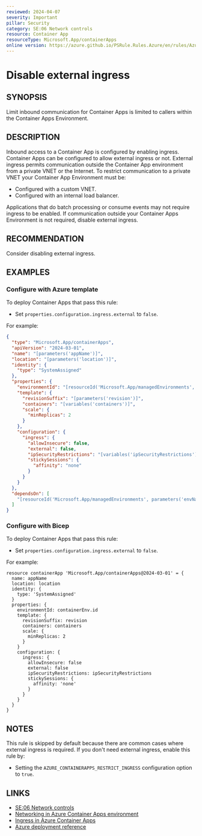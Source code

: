 ```yaml
---
reviewed: 2024-04-07
severity: Important
pillar: Security
category: SE:06 Network controls
resource: Container App
resourceType: Microsoft.App/containerApps
online version: https://azure.github.io/PSRule.Rules.Azure/en/rules/Azure.ContainerApp.ExternalIngress/
---
```


# Disable external ingress

## SYNOPSIS

Limit inbound communication for Container Apps is limited to callers within the Container Apps Environment.

## DESCRIPTION

Inbound access to a Container App is configured by enabling ingress.
Container Apps can be configured to allow external ingress or not.
External ingress permits communication outside the Container App environment from a private VNET or the Internet.
To restrict communication to a private VNET your Container App Environment must be:

- Configured with a custom VNET.
- Configured with an internal load balancer.

Applications that do batch processing or consume events may not require ingress to be enabled.
If communication outside your Container Apps Environment is not required, disable external ingress.

## RECOMMENDATION

Consider disabling external ingress.

## EXAMPLES

### Configure with Azure template

To deploy Container Apps that pass this rule:

- Set `properties.configuration.ingress.external` to `false`.

For example:

```json
{
  "type": "Microsoft.App/containerApps",
  "apiVersion": "2024-03-01",
  "name": "[parameters('appName')]",
  "location": "[parameters('location')]",
  "identity": {
    "type": "SystemAssigned"
  },
  "properties": {
    "environmentId": "[resourceId('Microsoft.App/managedEnvironments', parameters('envName'))]",
    "template": {
      "revisionSuffix": "[parameters('revision')]",
      "containers": "[variables('containers')]",
      "scale": {
        "minReplicas": 2
      }
    },
    "configuration": {
      "ingress": {
        "allowInsecure": false,
        "external": false,
        "ipSecurityRestrictions": "[variables('ipSecurityRestrictions')]",
        "stickySessions": {
          "affinity": "none"
        }
      }
    }
  },
  "dependsOn": [
    "[resourceId('Microsoft.App/managedEnvironments', parameters('envName'))]"
  ]
}
```

### Configure with Bicep

To deploy Container Apps that pass this rule:

- Set `properties.configuration.ingress.external` to `false`.

For example:

```bicep
resource containerApp 'Microsoft.App/containerApps@2024-03-01' = {
  name: appName
  location: location
  identity: {
    type: 'SystemAssigned'
  }
  properties: {
    environmentId: containerEnv.id
    template: {
      revisionSuffix: revision
      containers: containers
      scale: {
        minReplicas: 2
      }
    }
    configuration: {
      ingress: {
        allowInsecure: false
        external: false
        ipSecurityRestrictions: ipSecurityRestrictions
        stickySessions: {
          affinity: 'none'
        }
      }
    }
  }
}
```

<!-- external:avm avm/res/app/container-app:0.11.0 ingressExternal -->

## NOTES

This rule is skipped by default because there are common cases where external ingress is required.
If you don't need external ingress, enable this rule by:

- Setting the `AZURE_CONTAINERAPPS_RESTRICT_INGRESS` configuration option to `true`.

## LINKS

- [SE:06 Network controls](https://learn.microsoft.com/azure/well-architected/security/networking)
- [Networking in Azure Container Apps environment](https://learn.microsoft.com/azure/container-apps/networking)
- [Ingress in Azure Container Apps](https://learn.microsoft.com/azure/container-apps/ingress-overview)
- [Azure deployment reference](https://learn.microsoft.com/azure/templates/microsoft.app/containerapps#ingress)

